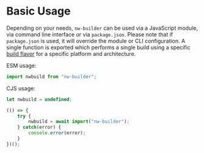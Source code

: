 # Basic Usage

Depending on your needs, `nw-builder` can be used via a JavaScript module, via command line interface or via `package.json`. Please note that if `package.json` is used, it will override the module or CLI configuration. A single function is exported which performs a single build using a specific [build flavor](https://nwjs.readthedocs.io/en/latest/For%20Users/Advanced/Build%20Flavors/) for a specific platform and architecture.

ESM usage:

```javascript
import nwbuild from "nw-builder";
```

CJS usage:

```javascript
let nwbuild = undefined;

(() => {
    try {
        nwbuild = await import("nw-builder");
    } catch(error) {
        console.error(error);
    }
})();
```
